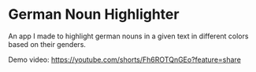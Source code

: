 # German Noun Highlighter

An app I made to highlight german nouns in a given text in different colors based on their genders.

Demo video:
https://youtube.com/shorts/Fh6ROTQnGEo?feature=share
